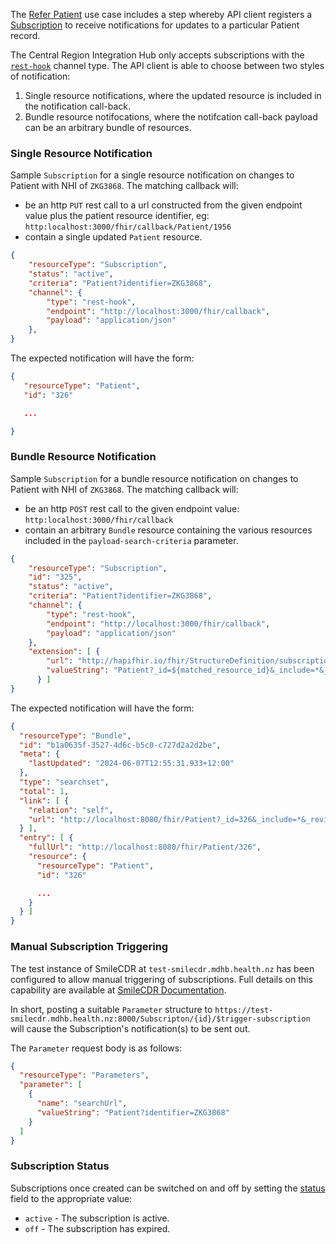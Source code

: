 
The [Refer Patient](./useCaseReferPatient.html) use case includes a step whereby API client registers a [Subscription](https://hl7.org/fhir/R4/subscription.html) to receive notifications for updates to a particular Patient record.

The Central Region Integration Hub only accepts subscriptions with the [`rest-hook`](https://hl7.org/fhir/R4/subscription.html#2.46.7.1) channel type.
The API client is able to choose between two styles of notification:
1. Single resource notifications, where the updated resource is included in the notification call-back.
2. Bundle resource notifocations, where the notifcation call-back payload can be an arbitrary bundle of resources.


### Single Resource Notification

Sample `Subscription` for a single resource notification on changes to Patient with NHI of `ZKG3868`.  The matching callback will:
  * be an http `PUT` rest call to a url constructed from the given endpoint value plus the patient resource identifier, eg:  `http:localhost:3000/fhir/callback/Patient/1956`
  * contain a single updated `Patient` resource.

```json
{
    "resourceType": "Subscription",
    "status": "active",
    "criteria": "Patient?identifier=ZKG3868",
    "channel": {
        "type": "rest-hook",
        "endpoint": "http://localhost:3000/fhir/callback",
        "payload": "application/json"
    },
}
```

The expected notification will have the form:
```json
{
   "resourceType": "Patient",
   "id": "326"

   ...

}
```

### Bundle Resource Notification

Sample `Subscription` for a bundle resource notification on changes to Patient with NHI of `ZKG3868`.  The matching callback will:
  * be an http `POST` rest call to the given endpoint value:  `http:localhost:3000/fhir/callback`
  * contain an arbitrary `Bundle` resource containing the various resources included in the `payload-search-criteria` parameter.

```json
{
    "resourceType": "Subscription",
    "id": "325",
    "status": "active",
    "criteria": "Patient?identifier=ZKG3868",
    "channel": {
        "type": "rest-hook",
        "endpoint": "http://localhost:3000/fhir/callback",
        "payload": "application/json"
    },
    "extension": [ {
        "url": "http://hapifhir.io/fhir/StructureDefinition/subscription-payload-search-criteria",
        "valueString": "Patient?_id=${matched_resource_id}&_include=*&_revinclude=Flag:*&_revinclude=AllergyIntolerance:*&_revinclude=ClinicalImpression:*&_revinclude=ServiceRequest:*"
      } ]
}
```

The expected notification will have the form:
```json
{
  "resourceType": "Bundle",
  "id": "b1a0635f-3527-4d6c-b5c0-c727d2a2d2be",
  "meta": {
    "lastUpdated": "2024-06-07T12:55:31.933+12:00"
  },
  "type": "searchset",
  "total": 1,
  "link": [ {
    "relation": "self",
    "url": "http://localhost:8080/fhir/Patient?_id=326&_include=*&_revinclude=Flag%3A*&_revinclude=AllergyIntolerance%3A*&_revinclude=ClinicalImpression%3A*&_revinclude=ServiceRequest%3A*"
  } ],
  "entry": [ {
    "fullUrl": "http://localhost:8080/fhir/Patient/326",
    "resource": {
      "resourceType": "Patient",
      "id": "326"

      ...
    } 
  } ]
}
```

### Manual Subscription Triggering

The test instance of SmileCDR at `test-smilecdr.mdhb.health.nz` has been configured to allow manual triggering of subscriptions.
Full details on this capability are available at [SmileCDR Documentation](https://smilecdr.com/docs/subscription/manual_triggering.html).

In short, posting a suitable `Parameter` structure to `https://test-smilecdr.mdhb.health.nz:8000/Subscripton/{id}/$trigger-subscription`
will cause the Subscription's notification(s) to be sent out. 

The `Parameter` request body is as follows:

```json
{
  "resourceType": "Parameters",
  "parameter": [
    {
      "name": "searchUrl",
      "valueString": "Patient?identifier=ZKG3868"
    }
  ]
}
```

### Subscription Status

Subscriptions once created can be switched on and off by setting the [status](https://hl7.org/fhir/R4/valueset-subscription-status.html) field to the appropriate value:
* `active` - The subscription is active.
* `off`    - The subscription has expired.


